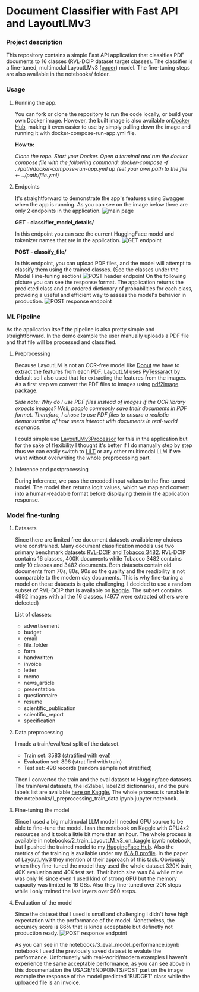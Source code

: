 # Document Classifier with Fast API and LayoutLMv3

### Project description
This repository contains a simple Fast API application that classifies PDF documents to 16 classes (RVL-DCIP dataset target classes).
The classifier is a fine-tuned, multimodal LayoutLMv3 ([paper](https://arxiv.org/abs/2204.08387)) model. The fine-tuning steps are also available in the notebooks/ folder.

### Usage
1. Running the app.

    You can fork or clone the repository to run the code locally, or build your own Docker image. However, the built image is also available on[Docker Hub](https://hub.docker.com/r/davidhajdu1992/documentclassifier-app), making it even easier to use by simply pulling down the image and running it with docker-compose-run-app.yml file.

    **How to:**

    *Clone the repo. Start your Docker. Open a terminal and run the docker compose file with the following command: docker-compose -f ../path/docker-compose-run-app.yml up (set your own path to the file <- ../path/file.yml)*

2. Endpoints

    It's straightforward to demonstrate the app's features using Swagger when the app is running. As you can see on the image below there are only 2 endpoints in the application.
    ![main page](media/main_page.png)

    **GET - classifier_model_details/**

    In this endpoint you can see the current HuggingFace model and tokenizer names that are in the application.
    ![GET endpoint](media/get_ep.png)

    **POST - classify_file/**

    In this endpoint, you can upload PDF files, and the model will attempt to classify them using the trained classes. (See the classes under the Model Fine-tuning section)
    ![POST header endpoint](media/header_of_post_ep.png)
    On the following picture you can see the response format. The application returns the predicted class and an ordered dictionary of probabilities for each class, providing a useful and efficient way to assess the model's behavior in production.
    ![POST response endpoint](media/response_of_post_ep.png)

### ML Pipeline
As the application itself the pipeline is also pretty simple and straightforward. In the demo example the user manually uploads a PDF file and that file will be processed and classified. 
1. Preprocessing

    Because LayoutLM is not an OCR-free model like [Donut](https://arxiv.org/abs/2111.15664) we have to extract the features from each PDF. LayoutLM uses [PyTessaract](https://pypi.org/project/pytesseract/) by default so I also used that for extracting the features from the images. As a first step we convert the PDF files to images using [pdf2image](https://pypi.org/project/pdf2image/) package. 

    *Side note: Why do I use PDF files instead of images if the OCR library expects images? Well, people commonly save their documents in PDF format. Therefore, I chose to use PDF files to ensure a realistic demonstration of how users interact with documents in real-world scenarios.*

    I could simple use [LayoutLMv3Processor](https://huggingface.co/docs/transformers/model_doc/layoutlmv3#transformers.LayoutLMv3Processor) for this in the application but for the sake of flexibility I thought it's better if I do manually step by step thus we can easily switch to [LiLT](https://arxiv.org/abs/2202.13669) or any other multimodal LLM if we want without overwriting the whole preprocessing part.

2. Inference and postprocessing

    During inference, we pass the encoded input values to the fine-tuned model. The model then returns logit values, which we map and convert into a human-readable format before displaying them in the application response.


### Model fine-tuning

1. Datasets

    Since there are limited free document datasets available my choices were constrained. Many document classification models use two primary benchmark datasets [RVL-DCIP](https://paperswithcode.com/dataset/rvl-cdip) and [Tobacco 3482](https://paperswithcode.com/dataset/tobacco-3482). RVL-DCIP contains 16 classes, 400K documents while Tobacco 3482 contains only 10 classes and 3482 documents. Both datasets contain old documents from 70s, 80s, 90s so the quality and the readibility is not comparable to the modern day documents. This is why fine-tuning a model on these datasets is quite challenging. I decided to use a random subset of RVL-DCIP that is available on [Kaggle](https://www.kaggle.com/datasets/shaz13/real-world-documents-collections). The subset contains 4992 images with all the 16 classes. (4977 were extracted others were defected)

    List of classes:

    - advertisement      
    - budget       
    - email      
    - file_folder       
    - form       
    - handwritten       
    - invoice       
    - letter       
    - memo       
    - news_article       
    - presentation       
    - questionnaire       
    - resume       
    - scientific_publication       
    - scientific_report       
    - specification    

2. Data preprocessing

    I made a train/eval/test split of the dataset. 
    - Train set: 3583 (stratified with eval)
    - Evaluation set: 896 (stratified with train)
    - Test set: 498 records (random sample not stratified)

    Then I converted the train and the eval dataset to Huggingface datasets. The train/eval datasets, the id2label, label2id dictionaries, and the pure labels list are available [here on Kaggle.](https://www.kaggle.com/datasets/hajdudavid/rvl-dcip-sample)
    The whole process is runable in the notebooks/1_preprocessing_train_data.ipynb jupyter notebook.

3. Fine-tuning the model

    Since I used a big multimodal LLM model I needed GPU source to be able to fine-tune the model. I ran the notebook on Kaggle with GPU4x2 resources and it took a little bit more than an hour. The whole process is available in notebooks/2_train_LayoutLM_v3_on_kaggle.ipynb notebook, but I pushed the trained model to my [HuggingFace Hub](https://huggingface.co/davidhajdu/fine-tuned-rvl-cdip). Also the metrics of the training is available under my [W & B profile](https://wandb.ai/david_hajdu/huggingface/runs/0bqlwuvd?nw=nwuserhajdudavid). In the paper of [LayoutLMv3](https://arxiv.org/abs/2204.08387) they mention of their approach of this task. Obviously when they fine-tuned the model they used the whole dataset 320K train, 40K evaluation and 40K test set. Their batch size was 64 while mine was only 16 since even 1 used kind of strong GPU but the memory capacity was limited to 16 GBs. Also they fine-tuned over 20K steps while I only trained the last layers over 960 steps.

4. Evaluation of the model

    Since the dataset that I used is small and challenging I didn't have high expectation with the performance of the model. Nonetheless, the accuracy score is 86% that is kinda acceptable but definetly not production ready.
    ![POST response endpoint](media/class_rep.png)
    
    As you can see in the notebooks/3_eval_model_performance.ipynb notebook I used the previously saved dataset to evalute the performance. Unfortunetly with real-world/modern examples I haven't experience the same acceptable performance, as you can see above in this documentation the USAGE/ENDPOINTS/POST part on the image example the response of the model predicted 'BUDGET' class while the uploaded file is an invoice.


    